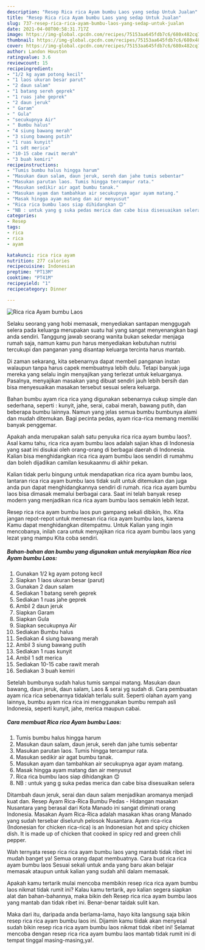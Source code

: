 ```yaml
---
description: "Resep Rica rica Ayam bumbu Laos yang sedap Untuk Jualan"
title: "Resep Rica rica Ayam bumbu Laos yang sedap Untuk Jualan"
slug: 737-resep-rica-rica-ayam-bumbu-laos-yang-sedap-untuk-jualan
date: 2021-04-08T00:58:31.717Z
image: https://img-global.cpcdn.com/recipes/75153aa645fdb7c6/680x482cq70/rica-rica-ayam-bumbu-laos-foto-resep-utama.jpg
thumbnail: https://img-global.cpcdn.com/recipes/75153aa645fdb7c6/680x482cq70/rica-rica-ayam-bumbu-laos-foto-resep-utama.jpg
cover: https://img-global.cpcdn.com/recipes/75153aa645fdb7c6/680x482cq70/rica-rica-ayam-bumbu-laos-foto-resep-utama.jpg
author: Landon Houston
ratingvalue: 3.6
reviewcount: 15
recipeingredient:
- "1/2 kg ayam potong kecil"
- "1 laos ukuran besar parut"
- "2 daun salam"
- "1 batang sereh geprek"
- "1 ruas jahe geprek"
- "2 daun jeruk"
- " Garam"
- " Gula"
- "secukupnya Air"
- " Bumbu halus"
- "4 siung bawang merah"
- "3 siung bawang putih"
- "1 ruas kunyit"
- "1 sdt merica"
- "10-15 cabe rawit merah"
- "3 buah kemiri"
recipeinstructions:
- "Tumis bumbu halus hingga harum"
- "Masukan daun salam, daun jeruk, sereh dan jahe tumis sebentar"
- "Masukan parutan laos. Tumis hingga tercampur rata."
- "Masukan sedikir air agat bumbu tanak."
- "Masukan ayam dan tambahkan air secukupnya agar ayam matang."
- "Masak hingga ayam matang dan air menyusut"
- "Rica rica bumbu laos siap dihidangkan 😊"
- "NB : untuk yang g suka pedas merica dan cabe bisa disesuaikan selera"
categories:
- Resep
tags:
- rica
- rica
- ayam

katakunci: rica rica ayam 
nutrition: 277 calories
recipecuisine: Indonesian
preptime: "PT13M"
cooktime: "PT41M"
recipeyield: "1"
recipecategory: Dinner

---
```



![Rica rica Ayam bumbu Laos](https://img-global.cpcdn.com/recipes/75153aa645fdb7c6/680x482cq70/rica-rica-ayam-bumbu-laos-foto-resep-utama.jpg)

Selaku seorang yang hobi memasak, menyediakan santapan menggugah selera pada keluarga merupakan suatu hal yang sangat menyenangkan bagi anda sendiri. Tanggung jawab seorang  wanita bukan sekedar menjaga rumah saja, namun kamu pun harus menyediakan kebutuhan nutrisi tercukupi dan panganan yang disantap keluarga tercinta harus mantab.

Di zaman  sekarang, kita sebenarnya dapat membeli panganan instan walaupun tanpa harus capek membuatnya lebih dulu. Tetapi banyak juga mereka yang selalu ingin menyajikan yang terlezat untuk keluarganya. Pasalnya, menyajikan masakan yang dibuat sendiri jauh lebih bersih dan bisa menyesuaikan masakan tersebut sesuai selera keluarga. 

Bahan bumbu ayam rica rica yang digunakan sebenarnya cukup simple dan sederhana, seperti : kunyit, jahe, serai, cabai merah, bawang putih, dan beberapa bumbu lainnya. Namun yang jelas semua bumbu bumbunya alami dan mudah ditemukan. Bagi pecinta pedas, ayam rica-rica memang memiliki banyak penggemar.

Apakah anda merupakan salah satu penyuka rica rica ayam bumbu laos?. Asal kamu tahu, rica rica ayam bumbu laos adalah sajian khas di Indonesia yang saat ini disukai oleh orang-orang di berbagai daerah di Indonesia. Kalian bisa menghidangkan rica rica ayam bumbu laos sendiri di rumahmu dan boleh dijadikan camilan kesukaanmu di akhir pekan.

Kalian tidak perlu bingung untuk mendapatkan rica rica ayam bumbu laos, lantaran rica rica ayam bumbu laos tidak sulit untuk ditemukan dan juga anda pun dapat menghidangkannya sendiri di rumah. rica rica ayam bumbu laos bisa dimasak memalui berbagai cara. Saat ini telah banyak resep modern yang menjadikan rica rica ayam bumbu laos semakin lebih lezat.

Resep rica rica ayam bumbu laos pun gampang sekali dibikin, lho. Kita jangan repot-repot untuk memesan rica rica ayam bumbu laos, karena Kamu dapat menghidangkan ditempatmu. Untuk Kalian yang ingin mencobanya, inilah cara untuk menyajikan rica rica ayam bumbu laos yang lezat yang mampu Kita coba sendiri.

<!--inarticleads1-->

##### Bahan-bahan dan bumbu yang digunakan untuk menyiapkan Rica rica Ayam bumbu Laos:

1. Gunakan 1/2 kg ayam potong kecil
1. Siapkan 1 laos ukuran besar (parut)
1. Gunakan 2 daun salam
1. Sediakan 1 batang sereh geprek
1. Sediakan 1 ruas jahe geprek
1. Ambil 2 daun jeruk
1. Siapkan  Garam
1. Siapkan  Gula
1. Siapkan secukupnya Air
1. Sediakan  Bumbu halus
1. Sediakan 4 siung bawang merah
1. Ambil 3 siung bawang putih
1. Sediakan 1 ruas kunyit
1. Ambil 1 sdt merica
1. Sediakan 10-15 cabe rawit merah
1. Sediakan 3 buah kemiri


Setelah bumbunya sudah halus tumis sampai matang. Masukan daun bawang, daun jeruk, daun salam, Laos &amp; serai yg sudah di. Cara pembuatan ayam rica rica sebenarnya tidaklah terlalu sulit. Seperti olahan ayam yang lainnya, bumbu ayam rica rica ini menggunakan bumbu rempah asli Indonesia, seperti kunyit, jahe, merica maupun cabai. 

<!--inarticleads2-->

##### Cara membuat Rica rica Ayam bumbu Laos:

1. Tumis bumbu halus hingga harum
1. Masukan daun salam, daun jeruk, sereh dan jahe tumis sebentar
1. Masukan parutan laos. Tumis hingga tercampur rata.
1. Masukan sedikir air agat bumbu tanak.
1. Masukan ayam dan tambahkan air secukupnya agar ayam matang.
1. Masak hingga ayam matang dan air menyusut
1. Rica rica bumbu laos siap dihidangkan 😊
1. NB : untuk yang g suka pedas merica dan cabe bisa disesuaikan selera


Ditambah daun jeruk, serai dan daun salam menjadikan aromanya menjadi kuat dan. Resep Ayam Rica-Rica Bumbu Pedas - Hidangan masakan Nusantara yang berasal dari Kota Manado ini sangat diminati orang Indonesia. Masakan Ayam Rica-Rica adalah masakan khas orang Manado yang sudah tersebar diseluruh pelosok Nusantara. Ayam rica-rica (Indonesian for chicken rica-rica) is an Indonesian hot and spicy chicken dish. It is made up of chicken that cooked in spicy red and green chili pepper. 

Wah ternyata resep rica rica ayam bumbu laos yang mantab tidak ribet ini mudah banget ya! Semua orang dapat membuatnya. Cara buat rica rica ayam bumbu laos Sesuai sekali untuk anda yang baru akan belajar memasak ataupun untuk kalian yang sudah ahli dalam memasak.

Apakah kamu tertarik mulai mencoba membikin resep rica rica ayam bumbu laos nikmat tidak rumit ini? Kalau kamu tertarik, ayo kalian segera siapkan alat dan bahan-bahannya, maka bikin deh Resep rica rica ayam bumbu laos yang mantab dan tidak ribet ini. Benar-benar taidak sulit kan. 

Maka dari itu, daripada anda berlama-lama, hayo kita langsung saja bikin resep rica rica ayam bumbu laos ini. Dijamin kamu tiidak akan menyesal sudah bikin resep rica rica ayam bumbu laos nikmat tidak ribet ini! Selamat mencoba dengan resep rica rica ayam bumbu laos mantab tidak rumit ini di tempat tinggal masing-masing,ya!.

